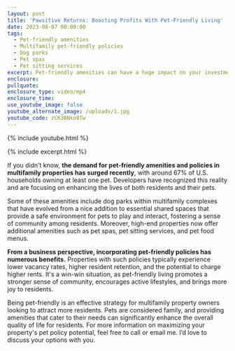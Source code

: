 ```yaml
---
layout: post
title: 'Pawsitive Returns: Boosting Profits With Pet-Friendly Living'
date: 2023-08-07 00:00:00
tags:
  - Pet-friendly amenities
  - Multifamily pet-friendly policies
  - Dog parks
  - Pet spas
  - Pet sitting services
excerpt: Pet-friendly amenities can have a huge impact on your investment property.
enclosure:
pullquote:
enclosure_type: video/mp4
enclosure_time:
use_youtube_image: false
youtube_alternate_image: /uploads/1.jpg
youtube_code: zCK3BNko8Tw
---
```

{% include youtube.html %}

{% include excerpt.html %}

If you didn’t know, **the demand for pet-friendly amenities and policies in multifamily properties has surged recently**, with around 67% of U.S. households owning at least one pet. Developers have recognized this reality and are focusing on enhancing the lives of both residents and their pets.

Some of these amenities include dog parks within multifamily complexes that have evolved from a nice addition to essential shared spaces that provide a safe environment for pets to play and interact, fostering a sense of community among residents. Moreover, high-end properties now offer additional amenities such as pet spas, pet sitting services, and pet food menus.

**From a business perspective, incorporating pet-friendly policies has numerous benefits.** Properties with such policies typically experience lower vacancy rates, higher resident retention, and the potential to charge higher rents. It's a win-win situation, as pet-friendly living promotes a stronger sense of community, encourages active lifestyles, and brings more joy to residents.

Being pet-friendly is an effective strategy for multifamily property owners looking to attract more residents. Pets are considered family, and providing amenities that cater to their needs can significantly enhance the overall quality of life for residents. For more information on maximizing your property's pet policy potential, feel free to call or email me. I’d love to discuss your options with you.